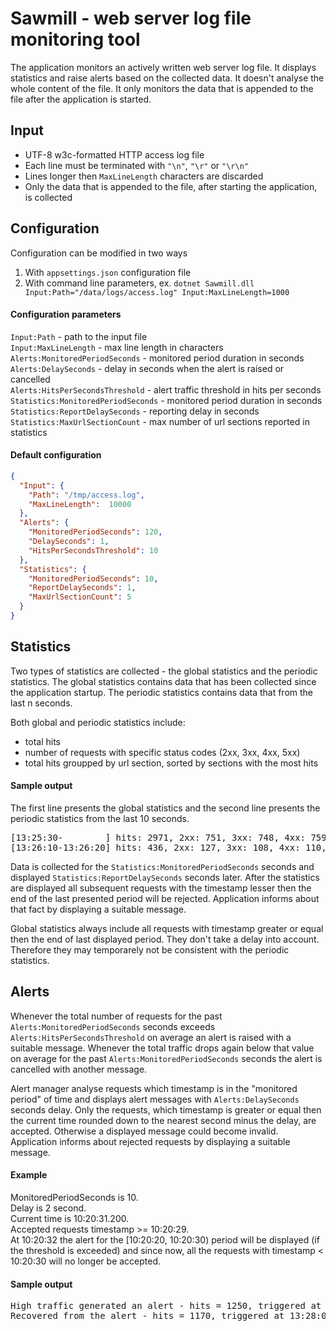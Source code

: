 Sawmill - web server log file monitoring tool
===========================================

The application monitors an actively written web server log file. It displays statistics and raise alerts based on the collected data. It doesn't analyse the whole content of the file. It only monitors the data that is appended to the file after the application is started.

## Input
* UTF-8 w3c-formatted HTTP access log file
* Each line must be terminated with `"\n"`, `"\r"` or `"\r\n"`
* Lines longer then `MaxLineLength` characters are discarded
* Only the data that is appended to the file, after starting the application, is collected

## Configuration
Configuration can be modified in two ways
1. With `appsettings.json` configuration file
2. With command line parameters, ex. `dotnet Sawmill.dll Input:Path="/data/logs/access.log" Input:MaxLineLength=1000`

#### Configuration parameters
  `Input:Path` - path to the input file  
  `Input:MaxLineLength` - max line length in characters  
  `Alerts:MonitoredPeriodSeconds` - monitored period duration in seconds  
  `Alerts:DelaySeconds` - delay in seconds when the alert is raised or cancelled  
  `Alerts:HitsPerSecondsThreshold` - alert traffic threshold in hits per seconds  
  `Statistics:MonitoredPeriodSeconds` - monitored period duration in seconds  
  `Statistics:ReportDelaySeconds` - reporting delay in seconds  
  `Statistics:MaxUrlSectionCount` - max number of url sections reported in statistics  

#### Default configuration
```json
{
  "Input": {
    "Path": "/tmp/access.log",
    "MaxLineLength":  10000
  },
  "Alerts": {
    "MonitoredPeriodSeconds": 120,
    "DelaySeconds": 1,
    "HitsPerSecondsThreshold": 10
  },
  "Statistics": {
    "MonitoredPeriodSeconds": 10,
    "ReportDelaySeconds": 1,
    "MaxUrlSectionCount": 5
  }
}
```

## Statistics
Two types of statistics are collected - the global statistics and the periodic statistics.
The global statistics contains data that has been collected since the application startup. The periodic statistics contains data that from the last n seconds.

Both global and periodic statistics include:
- total hits
- number of requests with specific status codes (2xx, 3xx, 4xx, 5xx)
- total hits groupped by url section, sorted by sections with the most hits

#### Sample output
The first line presents the global statistics and the second line presents the periodic statistics from the last 10 seconds.
<pre>[13:25:30-        ] hits: 2971, 2xx: 751, 3xx: 748, 4xx: 759, 5xx: 713, sections: [/api: 1632, /endpoint1: 283, /: 281, /users: 281, /data: 247]
[13:26:10-13:26:20] hits: 436, 2xx: 127, 3xx: 108, 4xx: 110, 5xx: 91, sections: [/api: 242, /users: 49, /: 43, /endpoint1: 40, /endpoint2: 31]</pre>

Data is collected for the `Statistics:MonitoredPeriodSeconds` seconds and displayed `Statistics:ReportDelaySeconds` seconds later. After the statistics are displayed all subsequent requests with the timestamp lesser then the end of the last presented period will be rejected. Application informs about that fact by displaying a suitable message.

Global statistics always include all requests with timestamp greater or equal then the end of last displayed period. They don't take a delay into account. Therefore they may temporarely not be consistent with the periodic statistics.

## Alerts

Whenever the total number of requests for the past `Alerts:MonitoredPeriodSeconds` seconds exceeds `Alerts:HitsPerSecondsThreshold` on average an alert is raised with a suitable message. Whenever the total traffic drops again below that value on average for the past `Alerts:MonitoredPeriodSeconds` seconds the alert is cancelled with another message.

Alert manager analyse requests which timestamp is in the "monitored period" of time and displays alert messages with `Alerts:DelaySeconds` seconds delay. Only the requests, which timestamp is greater or equal then the current time rounded down to the nearest second minus the delay, are accepted. Otherwise a displayed message could become invalid. Application informs about rejected requests by displaying a suitable message.

#### Example  
MonitoredPeriodSeconds is 10.  
Delay is 2 second.  
Current time is 10:20:31.200.  
Accepted requests timestamp >= 10:20:29.  
At 10:20:32 the alert for the [10:20:20, 10:20:30) period will be displayed (if the threshold is exceeded) and since now, all the requests with timestamp < 10:20:30 will no longer be accepted.

#### Sample output
<pre>High traffic generated an alert - hits = 1250, triggered at 13:25:56
Recovered from the alert - hits = 1170, triggered at 13:28:02</pre>
